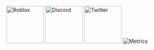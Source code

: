<a href="https://www.roblox.com/users/1929053738/profile" title="Roblox"><img src="https://3select.ml/rblx.svg" width="100px"
height="100px" alt="Roblox"></a>
<a href="https://discord.com/users/594623277054558242" title="Discord"><img src="https://simpleicons.org/icons/discord.svg" width="100px"
height="100px" alt="Discord"></a>
<a href="https://twitter.com/troIIar" title="Twitter"><img src="https://simpleicons.org/icons/twitter.svg" width="100px"
height="100px" alt="Twitter"></a>
![Metrics](https://metrics.lecoq.io/trollar?template=classic&isocalendar=1&languages=1&introduction=1&gists=1&people=1&achievements=1&licenses=1&contributors=1&habits=1&projects=1&isocalendar.duration=half-year&languages.limit=8&languages.colors=github&languages.threshold=0%25&introduction.title=true&habits.from=200&habits.days=14&habits.facts=true&habits.charts=false&licenses.ratio=false&licenses.legal=true&contributors.head=master&contributors.ignored=github-actions%5Bbot%5D%2C%20dependabot%5Bbot%5D&contributors.contributions=false&people.limit=28&people.size=28&people.types=followers%2C%20following&people.identicons=false&people.shuffle=false&projects.limit=4&projects.descriptions=false&achievements.threshold=C&achievements.secrets=true&achievements.limit=0&config.timezone=UTC)
